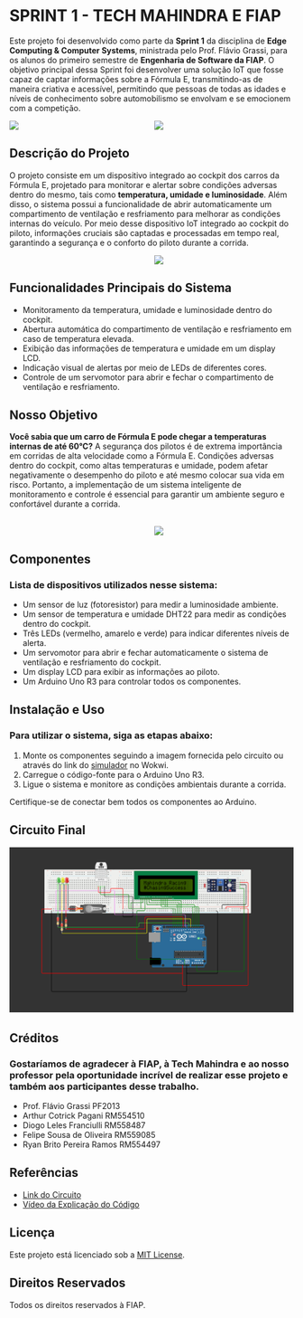 # SPRINT 1 - TECH MAHINDRA E FIAP

Este projeto foi desenvolvido como parte da __Sprint 1__ da disciplina de __Edge Computing & Computer Systems__, ministrada pelo Prof. Flávio Grassi, para os alunos do primeiro semestre de __Engenharia de Software da FIAP__. O objetivo principal dessa Sprint foi desenvolver uma solução IoT que fosse capaz de captar informações sobre a Fórmula E, transmitindo-as de maneira criativa e acessível, permitindo que pessoas de todas as idades e níveis de conhecimento sobre automobilismo se envolvam e se emocionem com a competição.

<div style="display: flex; justify-content: space-between;">
  <img src="https://e-formula.news/files/e-formel/uploads/_NEWS/2023/12%20Dezember/Mahindra%20Livery/Mahindra-Livery-Formula-E-Season-2024.jpg" width="36.5%">
  <img src="https://mms.businesswire.com/media/20210709005496/pt/890318/22/New_Tech_M_Logo_High-res_square.jpg" width="49%" style="margin-left: auto;">
</div>

## Descrição do Projeto

O projeto consiste em um dispositivo integrado ao cockpit dos carros da Fórmula E, projetado para monitorar e alertar sobre condições adversas dentro do mesmo, tais como __temperatura, umidade e luminosidade__. Além disso, o sistema possui a funcionalidade de abrir automaticamente um compartimento de ventilação e resfriamento para melhorar as condições internas do veículo. Por meio desse dispositivo IoT integrado ao cockpit do piloto, informações cruciais são captadas e processadas em tempo real, garantindo a segurança e o conforto do piloto durante a corrida.

<div style="display: flex; justify-content: space-between;">
  <img src="https://upload.wikimedia.org/wikipedia/commons/thumb/8/8c/Formula-e-logo-championship_2023.svg/2560px-Formula-e-logo-championship_2023.svg.png" width="49%" style="margin-left: auto;">
</div>

## Funcionalidades Principais do Sistema

- Monitoramento da temperatura, umidade e luminosidade dentro do cockpit.
- Abertura automática do compartimento de ventilação e resfriamento em caso de temperatura elevada.
- Exibição das informações de temperatura e umidade em um display LCD.
- Indicação visual de alertas por meio de LEDs de diferentes cores.
- Controle de um servomotor para abrir e fechar o compartimento de ventilação e resfriamento.

## Nosso Objetivo

__Você sabia que um carro de Fórmula E pode chegar a temperaturas internas de até 60°C?__ A segurança dos pilotos é de extrema importância em corridas de alta velocidade como a Fórmula E. Condições adversas dentro do cockpit, como altas temperaturas e umidade, podem afetar negativamente o desempenho do piloto e até mesmo colocar sua vida em risco. Portanto, a implementação de um sistema inteligente de monitoramento e controle é essencial para garantir um ambiente seguro e confortável durante a corrida.

<br>

<div style="display: flex; justify-content: space-between;">
  <img src="https://tm.ibxk.com.br/2014/08/25/25151040365302.jpg?ims=1200x675" width="49%" style="margin-left: auto;">
</div>

## Componentes
### Lista de dispositivos utilizados nesse sistema:
- Um sensor de luz (fotoresistor) para medir a luminosidade ambiente.
- Um sensor de temperatura e umidade DHT22 para medir as condições dentro do cockpit.
- Três LEDs (vermelho, amarelo e verde) para indicar diferentes níveis de alerta.
- Um servomotor para abrir e fechar automaticamente o sistema de ventilação e resfriamento do cockpit.
- Um display LCD para exibir as informações ao piloto.
- Um Arduino Uno R3 para controlar todos os componentes.

## Instalação e Uso

### Para utilizar o sistema, siga as etapas abaixo:
1. Monte os componentes seguindo a imagem fornecida pelo circuito ou através do link do [simulador](https://wokwi.com/projects/398254614654249985) no Wokwi.
2. Carregue o código-fonte para o Arduino Uno R3.
3. Ligue o sistema e monitore as condições ambientais durante a corrida.

Certifique-se de conectar bem todos os componentes ao Arduino.

## Circuito Final

![Esquemático do Circuito](circuit.png)

## Créditos

### Gostaríamos de agradecer à __FIAP__, à __Tech Mahindra__ e ao nosso professor pela oportunidade incrível de realizar esse projeto e também aos participantes desse trabalho.
- Prof. Flávio Grassi PF2013
- Arthur Cotrick Pagani RM554510
- Diogo Leles Franciulli RM558487
- Felipe Sousa de Oliveira RM559085
- Ryan Brito Pereira Ramos RM554497

## Referências
- [Link do Circuito](https://wokwi.com/projects/398254614654249985)
- [Vídeo da Explicação do Código]()

## Licença

Este projeto está licenciado sob a [MIT License](LICENSE).

## Direitos Reservados

Todos os direitos reservados à FIAP.
